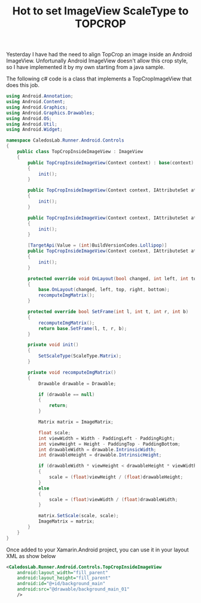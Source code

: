 ﻿---
title: Hot to set ImageView ScaleType to TOPCROP
tags: [xamarin, android, csharp, ImageView]
---
Yesterday I have had the need to align TopCrop an image inside an Android ImageView. Unfortunally Android ImageView doesn't allow this crop style, so I have implemented it by my own starting from a java sample.

The following c# code is a class that implements a TopCropImageView that does this job.

```csharp
using Android.Annotation;
using Android.Content;
using Android.Graphics;
using Android.Graphics.Drawables;
using Android.OS;
using Android.Util;
using Android.Widget;

namespace CaledosLab.Runner.Android.Controls
{
    public class TopCropInsideImageView : ImageView
    {
        public TopCropInsideImageView(Context context) : base(context)
        {
            init();
        }

        public TopCropInsideImageView(Context context, IAttributeSet attrs) : base(context, attrs)
        {
            init();
        }

        public TopCropInsideImageView(Context context, IAttributeSet attrs, int defStyleAttr) : base(context, attrs, defStyleAttr)
        {
            init();
        }

        [TargetApi(Value = (int)BuildVersionCodes.Lollipop)]
        public TopCropInsideImageView(Context context, IAttributeSet attrs, int defStyleAttr, int defStyleRes) : base(context, attrs, defStyleAttr, defStyleRes)
        {
            init();
        }

        protected override void OnLayout(bool changed, int left, int top, int right, int bottom)
        {
            base.OnLayout(changed, left, top, right, bottom);
            recomputeImgMatrix();
        }

        protected override bool SetFrame(int l, int t, int r, int b)
        {
            recomputeImgMatrix();
            return base.SetFrame(l, t, r, b);
        }

        private void init()
        {
            SetScaleType(ScaleType.Matrix);
        }

        private void recomputeImgMatrix()
        {
            Drawable drawable = Drawable;

            if (drawable == null)
            {
                return;
            }

            Matrix matrix = ImageMatrix;

            float scale;
            int viewWidth = Width - PaddingLeft - PaddingRight;
            int viewHeight = Height - PaddingTop - PaddingBottom;
            int drawableWidth = drawable.IntrinsicWidth;
            int drawableHeight = drawable.IntrinsicHeight;

            if (drawableWidth * viewHeight < drawableHeight * viewWidth)
            {
                scale = (float)viewHeight / (float)drawableHeight;
            }
            else
            {
                scale = (float)viewWidth / (float)drawableWidth;
            }

            matrix.SetScale(scale, scale);
            ImageMatrix = matrix;
        }
    }
}
```


Once added to your Xamarin.Android project, you can use it in your layout XML as show below

```xml
<CaledosLab.Runner.Android.Controls.TopCropInsideImageView
    android:layout_width="fill_parent"
    android:layout_height="fill_parent"
    android:id="@+id/background_main"
    android:src="@drawable/background_main_01"
    />
```
